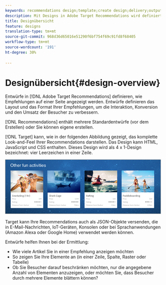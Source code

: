 ```yaml
---
keywords: recommendations design;template;create design;delivery;output
description: Mit Designs in Adobe Target Recommendations wird definiert, wie Empfehlungen auf einer Seite angezeigt werden. Entwürfe definieren das Layout und das Format Ihrer Empfehlungen, um die Interaktion, Konversion und den Umsatz der Besucher zu verbessern.
title: Designübersicht
feature: designs
translation-type: tm+mt
source-git-commit: 968d36d65016e51290f6bf754f69c91fd8f68405
workflow-type: tm+mt
source-wordcount: '191'
ht-degree: 30%

---
```



# Designübersicht{#design-overview}

Entwürfe in [!DNL Adobe Target Recommendations] definieren, wie Empfehlungen auf einer Seite angezeigt werden. Entwürfe definieren das Layout und das Format Ihrer Empfehlungen, um die Interaktion, Konversion und den Umsatz der Besucher zu verbessern.

[!DNL Recommendations] enthält mehrere Standardentwürfe (vor dem Erstellen) oder Sie können eigene erstellen.

[!DNL Target] kann, wie in der folgenden Abbildung gezeigt, das komplette Look-and-Feel Ihrer Recommendations darstellen. Das Design kann HTML, JavaScript und CSS enthalten. Dieses Design wird als 4 x 1-Design bezeichnet: vier Leerzeichen in einer Zeile.

![](assets/velocity_example.png)

Target kann Ihre Recommendations auch als JSON-Objekte versenden, die in E-Mail-Nachrichten, IoT-Geräten, Konsolen oder bei Sprachanwendungen (Amazon Alexa oder Google Home) verwendet werden können.

Entwürfe helfen Ihnen bei der Ermittlung:

* Wie viele Artikel Sie in einer Empfehlung anzeigen möchten
* So zeigen Sie Ihre Elemente an (in einer Zeile, Spalte, Raster oder Tabelle)
* Ob Sie Besucher darauf beschränken möchten, nur die angegebene Anzahl von Elementen anzuzeigen, oder möchten Sie, dass Besucher durch mehrere Elemente blättern können?

